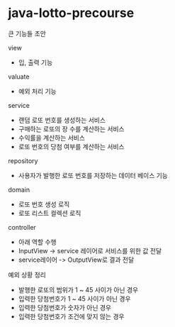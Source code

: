 # java-lotto-precourse
큰 기능들 초안

view
- 입, 출력 기능

valuate
- 예외 처리 기능

service
- 랜덤 로또 번호를 생성하는 서비스
- 구매하는 로또의 장 수를 계산하는 서비스
- 수익률을 계산하는 서비스
- 로또 번호의 당첨 여부를 계산하는 서비스

repository
- 사용자가 발행한 로또 번호를 저장하는 데이터 베이스 기능

domain
- 로또 번호 생성 로직
- 로또 리스트 컬렉션 로직

controller
- 아래 역할 수행
- InputView -> service 레이어로 서비스를 위한 값 전달
- service레이어 -> OutputView로 결과 전달

예외 상황 정리
- 발행한 로또의 범위가 1 ~ 45 사이가 아닌 경우
- 입력한 당첨번호가 1 ~ 45 사이가 아닌 경우
- 입력한 당첨번호가 숫자가 아닌 경우
- 입력한 당첨번호가 조건에 맞지 않는 경우


